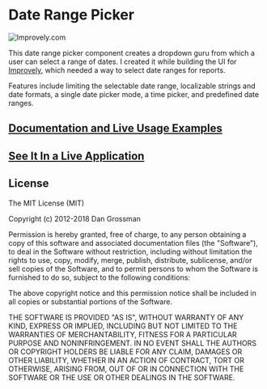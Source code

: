# Date Range Picker

![Improvely.com](https://i.imgur.com/UTRlaar.png)

This date range picker component creates a dropdown guru from which a user can
select a range of dates. I created it while building the UI for [Improvely](http://www.improvely.com), 
which needed a way to select date ranges for reports.

Features include limiting the selectable date range, localizable strings and date formats,
a single date picker mode, a time picker, and predefined date ranges.

## [Documentation and Live Usage Examples](http://www.daterangepicker.com)

## [See It In a Live Application](https://awio.iljmp.com/5/drpdemogh)

## License

The MIT License (MIT)

Copyright (c) 2012-2018 Dan Grossman

Permission is hereby granted, free of charge, to any person obtaining a copy
of this software and associated documentation files (the "Software"), to deal
in the Software without restriction, including without limitation the rights
to use, copy, modify, merge, publish, distribute, sublicense, and/or sell
copies of the Software, and to permit persons to whom the Software is
furnished to do so, subject to the following conditions:

The above copyright notice and this permission notice shall be included in
all copies or substantial portions of the Software.

THE SOFTWARE IS PROVIDED "AS IS", WITHOUT WARRANTY OF ANY KIND, EXPRESS OR
IMPLIED, INCLUDING BUT NOT LIMITED TO THE WARRANTIES OF MERCHANTABILITY,
FITNESS FOR A PARTICULAR PURPOSE AND NONINFRINGEMENT. IN NO EVENT SHALL THE
AUTHORS OR COPYRIGHT HOLDERS BE LIABLE FOR ANY CLAIM, DAMAGES OR OTHER
LIABILITY, WHETHER IN AN ACTION OF CONTRACT, TORT OR OTHERWISE, ARISING FROM,
OUT OF OR IN CONNECTION WITH THE SOFTWARE OR THE USE OR OTHER DEALINGS IN
THE SOFTWARE.
